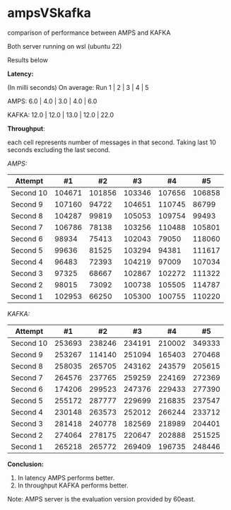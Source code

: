 # ampsVSkafka
comparison of performance between AMPS and KAFKA

Both server running on wsl (ubuntu 22)

Results below

**Latency:**

(In milli seconds)
On average: Run 1 | 2 | 3 | 4 | 5

AMPS: 6.0 | 4.0 | 3.0 | 4.0 | 6.0

KAFKA: 12.0 | 12.0 | 13.0 | 12.0 | 22.0


**Throughput**:

each cell represents number of messages in that second.
Taking last 10 seconds excluding the last second.

*AMPS:*

Attempt    | #1 | #2 | #3 | #4 | #5 
--- | ---  | --- | --- |--- |---
Second 10   | 104671 | 101856 | 103346 | 107656 | 106858 
Second 9   | 107160 | 94722 | 104651 | 110745 | 86799 
Second 8   | 104287 | 99819 | 105053 | 109754 | 99493 
Second 7   | 106786 | 78138 | 103256 | 110488 | 105801 
Second 6   | 98934 | 75413 | 102043 | 79050 | 118060 
Second 5   | 99636 | 81525 | 103294 | 94381 | 111617 
Second 4   | 96483 | 72393 | 104219 | 97009 | 107034 
Second 3   | 97325 | 68667 | 102867 | 102272 | 111322 
Second 2   | 98015 | 73092 | 100738 | 105505 | 114787 
Second 1  | 102953 | 66250 | 105300 | 100755 | 110220 


*KAFKA:*

Attempt    | #1 | #2 | #3 | #4 | #5 
--- | ---  | --- | --- |--- |---
Second 10   | 253693 | 238246 | 234191 | 210002 | 349333 
Second 9   | 253267 | 114140 | 251094 | 165403 | 270468 
Second 8   | 258035 | 265705 | 243162 | 243579 | 205615 
Second 7   | 264576 | 237765 | 259259 | 224169 | 272369 
Second 6   | 174206 | 299523 | 247376 | 229433 | 277390 
Second 5   | 255172 | 287777 | 229699 | 216835 | 237547 
Second 4   | 230148 | 263573 | 252012 | 266244 | 233712 
Second 3   | 281418 | 240778 | 182569 | 218989 | 204401 
Second 2   | 274064 | 278175 | 220647 | 202888 | 251525 
Second 1  | 265218 | 265772 | 269409 | 196735 | 248446 



**Conclusion:**
1. In latency AMPS performs better.
2. In throughput KAFKA performs better.

Note: AMPS server is the evaluation version provided by 60east.